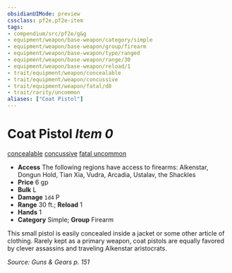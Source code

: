 ```yaml
---
obsidianUIMode: preview
cssclass: pf2e,pf2e-item
tags:
- compendium/src/pf2e/g&g
- equipment/weapon/base-weapon/category/simple
- equipment/weapon/base-weapon/group/firearm
- equipment/weapon/base-weapon/type/ranged
- equipment/weapon/base-weapon/range/30
- equipment/weapon/base-weapon/reload/1
- trait/equipment/weapon/concealable
- trait/equipment/weapon/concussive
- trait/equipment/weapon/fatal/d8
- trait/rarity/uncommon
aliases: ["Coat Pistol"]
---
```

# Coat Pistol *Item 0*  
[concealable](concealable-g-g.md)  [concussive](concussive-g-g.md)  [fatal <d8>](fatal.md)  [uncommon](uncommon.md)  

- **Access** The following regions have access to firearms: Alkenstar, Dongun Hold, Tian Xia, Vudra, Arcadia, Ustalav, the Shackles
- **Price** 6 gp
- **Bulk** L
- **Damage** `1d4` P
- **Range** 30 ft.; **Reload** 1
- **Hands** 1
- **Category** Simple; **Group** Firearm 

This small pistol is easily concealed inside a jacket or some other article of clothing. Rarely kept as a primary weapon, coat pistols are equally favored by clever assassins and traveling Alkenstar aristocrats.

*Source: Guns & Gears p. 151*